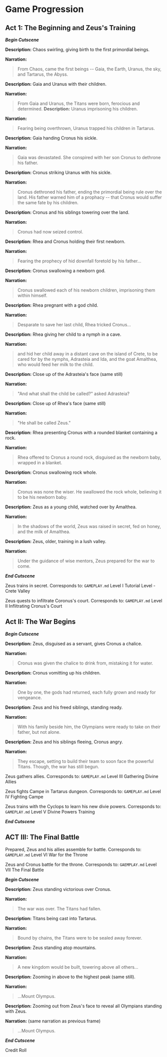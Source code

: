 # Game Progression

## Act 1: The Beginning and Zeus's Training

***Begin Cutscene***

**Description:** Chaos swirling, giving birth to the first primordial beings.

**Narration:** 
> From Chaos, came the first beings -- Gaia, the Earth, Uranus, the sky, and Tartarus, the Abyss.

**Description:** Gaia and Uranus with their children.

**Narration:** 
> From Gaia and Uranus, the Titans were born, ferocious and determined.
**Description:** Uranus imprisoning his children.

**Narration:**
> Fearing being overthrown, Uranus trapped his children in Tartarus.

**Description:** Gaia handing Cronus his sickle.

**Narration:**
> Gaia was devastated. She conspired with her son Cronus to dethrone his father.

**Description:** Cronus striking Uranus with his sickle.

**Narration:**
> Cronus dethroned his father, ending the primordial being rule over the land. His father warned him of a prophacy -- that Cronus would suffer the same fate by his children.

**Description:** Cronus and his siblings towering over the land.

**Narration:**
> Cronus had now seized control.

**Description:** Rhea and Cronus holding their first newborn.

**Narration:**
> Fearing the prophecy of hid downfall foretold by his father...

**Description:** Cronus swallowing a newborn god.

**Narration:**
> Cronus swallowed each of his newborn children, imprisoning them within himself.

**Description:** Rhea pregnant with a god child.

**Narration:**
> Desparate to save her last child, Rhea tricked Cronus...

**Description:** Rhea giving her child to a nymph in a cave.

**Narration:**
> and hid her child away in a distant cave on the island of Crete, to be cared for by the nymphs, Adrasteia and Ida, and the goat Amalthea, who would feed her milk to the child.

**Description:** Close up of the Adrasteia's face (same still)

**Narration:**
> "And what shall the child be called?" asked Adrasteia?

**Description:** Close up of Rhea's face (same still)

**Narration:**
> "He shall be called Zeus."

**Description:** Rhea presenting Cronus with a rounded blanket containing a rock.

**Narration:**
> Rhea offered to Cronus a round rock, disguised as the newborn baby, wrapped in a blanket.

**Description:** Cronus swallowing rock whole.

**Narration:**
> Cronus was none the wiser. He swallowed the rock whole, believing it to be his newborn baby.

**Description:** Zeus as a young child, watched over by Amalthea.

**Narration:**
> In the shadows of the world, Zeus was raised in secret, fed on honey, and the milk of Amalthea.

**Description:** Zeus, older, training in a lush valley.

**Narration:**
> Under the guidance of wise mentors, Zeus prepared for the war to come.

***End Cutscene***

Zeus trains in secret. Corresponds to: `GAMEPLAY.md` Level I Tutorial Level - Crete Valley

Zeus quests to infiltrate Coronus's court. Corresponds to: `GAMEPLAY.md` Level II Inflitrating Cronus's Court

## Act II: The War Begins

***Begin Cutscene***

**Description:** Zeus, disguised as a servant, gives Cronus a chalice.

**Narration:** 
> Cronus was given the chalice to drink from, mistaking it for water.

**Description:** Cronus vomitting up his children.

**Narration:**
> One by one, the gods had returned, each fully grown and ready for vengeance.

**Description:** Zeus and his freed siblings, standing ready.

**Narration:**
> With his family beside him, the Olympians were ready to take on their father, but not alone.

**Description:** Zeus and his siblings fleeing, Cronus angry.

**Narration:**
> They escape, setting to build their team to soon face the powerful Titans. Though, the war has still begun.

Zeus gathers allies. Corresponds to: `GAMEPLAY.md` Level III Gathering Divine Allies

Zeus fights Campe in Tartarus dungeon. Corresponds to: `GAMEPLAY.md` Level IV Fighting Campe

Zeus trains with the Cyclops to learn his new divie powers. Corresponds to: `GAMEPLAY.md` Level V Divine Powers Training

***End Cutscene***

## ACT III: The Final Battle

Prepared, Zeus and his allies assemble for battle. Corresponds to: `GAMEPLAY.md` Level VI War for the Throne

Zeus and Cronus battle for the throne. Corresponds to: `GAEMPLAY.md` Level VII The Final Battle

***Begin Cutscene***

**Description:** Zeus standing victorious over Cronus.

**Narration:**
> The war was over. The Titans had fallen.

**Description:** Titans being cast into Tartarus.

**Narration:**
> Bound by chains, the Titans were to be sealed away forever.

**Description:** Zeus standing atop mountains.

**Narration:**
> A new kingdom would be built, towering above all others...

**Description:** Zooming in above to the highest peak (same still).

**Narration:**
> ...Mount Olympus.

**Description:** Zooming out from Zeus's face to reveal all Olympians standing with Zeus.

**Narration:** (same narration as previous frame)
> ...Mount Olympus.

***End Cutscene***

Credit Roll
